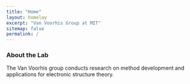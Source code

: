 ```yaml
---
title: "Home"
layout: homelay
excerpt: "Van Voorhis Group at MIT"
sitemap: false
permalink: /
---
```


### About the Lab

The Van Voorhis group conducts research on method development and applications for electronic structure theory.
